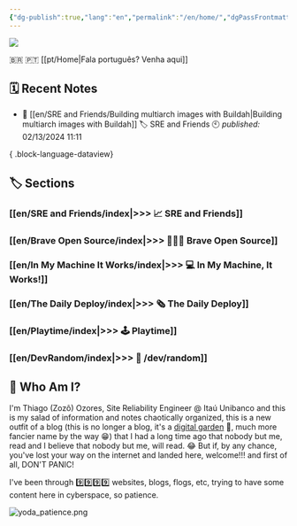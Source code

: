 ```yaml
---
{"dg-publish":true,"lang":"en","permalink":"/en/home/","dgPassFrontmatter":true}
---
```


![](/img/user/assets/taokaos.png)

🇧🇷 🇵🇹 [[pt/Home\|Fala português? Venha aqui]]

## 🗓️ Recent Notes

- 🔗 [[en/SRE and Friends/Building multiarch images with Buildah\|Building multiarch images with Buildah]] 🏷️ SRE and Friends 🕙 *published:* 02/13/2024 11:11

{ .block-language-dataview}

## 🏷️ Sections

### [[en/SRE and Friends/index\|>>> 📈 SRE and Friends]]
### [[en/Brave Open Source/index\|>>> 🧑🏻‍💻 Brave Open Source]]
### [[en/In My Machine It Works/index\|>>> 💻 In My Machine, It Works!]]
### [[en/The Daily Deploy/index\|>>> 🗞️ The Daily Deploy]]
### [[en/Playtime/index\|>>> 🕹️ Playtime]]
### [[en/DevRandom/index\|>>> 🔀 /dev/random]]


## 👨 Who Am I?

I'm Thiago (Zozô) Ozores, Site Reliability Engineer @ Itaú Unibanco and this is my salad of information and notes chaotically organized, this is a new outfit of a blog (this is no longer a blog, it's a [digital garden](https://joelhooks.com/digital-garden) 🏡, much more fancier name by the way 😁) that I had a long time ago that nobody but me, read and I believe that nobody but me, will read. 😂
But if, by any chance, you've lost your way on the internet and landed here, welcome!!! and first of all, DON'T PANIC!

I've been through 9️⃣9️⃣9️⃣9️⃣ websites, blogs, flogs, etc, trying to have some content here in cyberspace, so patience.

![yoda_patience.png](/img/user/assets/yoda_patience.png)